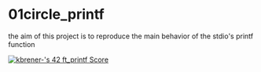 # 01circle_printf
the aim of this project is to reproduce the main behavior of the stdio's printf function

[![kbrener-'s 42 ft_printf Score](https://badge42.coday.fr/api/v2/clvc5u5k11971901p4e3qam41c/project/3365254)](https://github.com/Coday-meric/badge42)
